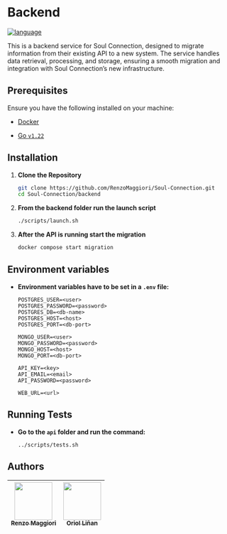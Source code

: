 # Backend
[![language](https://img.shields.io/badge/go-v1.22+-blue?logo=go)](https://go.dev/doc/)

This is a backend service for Soul Connection, designed to migrate information from their existing API to a new system. The service handles data retrieval, processing, and storage, ensuring a smooth migration and integration with Soul Connection’s new infrastructure.

## Prerequisites

Ensure you have the following installed on your machine:

- [Docker](https://docs.docker.com/get-started/get-docker/)

- [Go `v1.22`](https://go.dev/doc/install)

## Installation

1. **Clone the Repository**

    ``` bash
    git clone https://github.com/RenzoMaggiori/Soul-Connection.git
    cd Soul-Connection/backend
    ```
2. **From the backend folder run the launch script**

    ``` bash
    ./scripts/launch.sh
    ```
3. **After the API is running start the migration**

    ``` bash
    docker compose start migration
    ```

## Environment variables

- **Environment variables have to be set in a `.env` file:**

    ``` env
    POSTGRES_USER=<user>
    POSTGRES_PASSWORD=<password>
    POSTGRES_DB=<db-name>
    POSTGRES_HOST=<host>
    POSTGRES_PORT=<db-port>
    
    MONGO_USER=<user>
    MONGO_PASSWORD=<password>
    MONGO_HOST=<host>
    MONGO_PORT=<db-port>
    
    API_KEY=<key>
    API_EMAIL=<email>
    API_PASSWORD=<password>

    WEB_URL=<url>
    ```

## Running Tests

- **Go to the `api` folder and run the command:**

    ```
    ../scripts/tests.sh
    ```



## Authors

| [<img src="https://github.com/RenzoMaggiori.png?size=85" width=85><br><sub>Renzo Maggiori</sub>](https://github.com/RenzoMaggiori) | [<img src="https://github.com/oriollinan.png?size=85" width=85><br><sub>Oriol Liñan</sub>](https://github.com/oriollinan)
|:---:|:---:|

